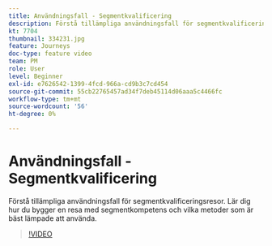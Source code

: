 ```yaml
---
title: Användningsfall - Segmentkvalificering
description: Förstå tillämpliga användningsfall för segmentkvalificeringsresor. Lär dig hur du bygger en resa med segmentkompetens och vilka metoder som är bäst lämpade att använda.
kt: 7704
thumbnail: 334231.jpg
feature: Journeys
doc-type: feature video
team: PM
role: User
level: Beginner
exl-id: e7626542-1399-4fcd-966a-cd9b3c7cd454
source-git-commit: 55cb22765457ad34f7deb45114d06aaa5c4466fc
workflow-type: tm+mt
source-wordcount: '56'
ht-degree: 0%

---
```


# Användningsfall - Segmentkvalificering

Förstå tillämpliga användningsfall för segmentkvalificeringsresor. Lär dig hur du bygger en resa med segmentkompetens och vilka metoder som är bäst lämpade att använda.

>[!VIDEO](https://video.tv.adobe.com/v/334231?quality=12)
